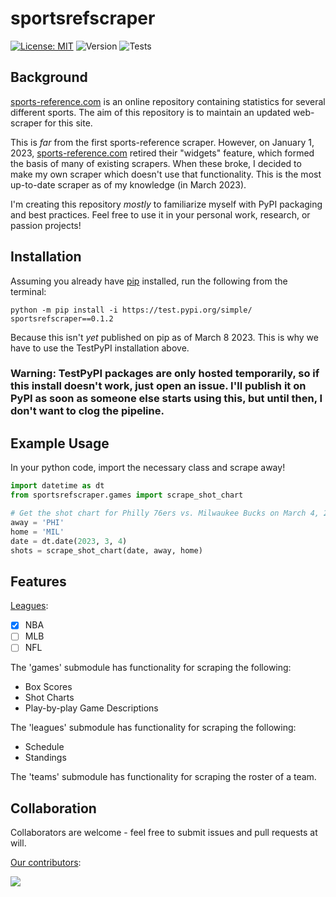# sportsrefscraper
[![License: MIT](https://img.shields.io/badge/License-MIT-yellow.svg)](https://opensource.org/licenses/MIT) 
![Version](https://img.shields.io/pypi/v/sportsrefscraper)
![Tests](https://github.com/josh-bone/sportsrefscraper/actions/workflows/unit-tests.yml/badge.svg)


## Background

[sports-reference.com](https://www.sports-reference.com/) is an online repository containing statistics for several different sports. The aim of this repository is to maintain an updated web-scraper for this site.

This is _far_ from the first sports-reference scraper. However, on January 1, 2023, [sports-reference.com](https://www.sports-reference.com/) retired their "widgets" feature, which formed the basis of many of existing scrapers. When these broke, I decided to make my own scraper which doesn't use that functionality. This is the most up-to-date scraper as of my knowledge (in March 2023).

I'm creating this repository _mostly_ to familiarize myself with PyPI packaging and best practices. Feel free to use it in your personal work, research, or passion projects!

## Installation

Assuming you already have [pip](https://pip.pypa.io/en/stable/installation/) installed, run the following from the terminal:

```
python -m pip install -i https://test.pypi.org/simple/ sportsrefscraper==0.1.2
```

Because this isn't _yet_ published on pip as of March 8 2023. This is why we have to use the TestPyPI installation above.

### Warning: TestPyPI packages are only hosted temporarily, so if this install doesn't work, just open an issue. I'll publish it on PyPI as soon as someone else starts using this, but until then, I don't want to clog the pipeline.

## Example Usage

In your python code, import the necessary class and scrape away!

```python
import datetime as dt
from sportsrefscraper.games import scrape_shot_chart

# Get the shot chart for Philly 76ers vs. Milwaukee Bucks on March 4, 2023
away = 'PHI'
home = 'MIL'
date = dt.date(2023, 3, 4)
shots = scrape_shot_chart(date, away, home)
```



## Features

<ins>Leagues</ins>:
- [x] NBA
- [ ] MLB
- [ ] NFL

The 'games' submodule has functionality for scraping the following:
- Box Scores
- Shot Charts
- Play-by-play Game Descriptions 

The 'leagues' submodule has functionality for scraping the following:
- Schedule
- Standings 

The 'teams' submodule has functionality for scraping the roster of a team.

## Collaboration

Collaborators are welcome - feel free to submit issues and pull requests at will.

<ins>Our contributors</ins>:

<a href="https://github.com/josh-bone/sportsrefscraper/graphs/contributors">
  <img src="https://contrib.rocks/image?repo=josh-bone/sportsrefscraper" />
</a>
